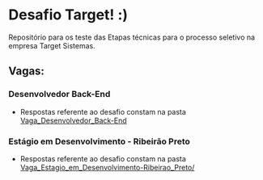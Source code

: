 # Desafio Target! :)

Repositório para os teste das Etapas técnicas para o processo seletivo na empresa Target Sistemas.

## Vagas:

### Desenvolvedor Back-End

- Respostas referente ao desafio constam na pasta <a href="Vaga_Desenvolvedor_Back-End">Vaga_Desenvolvedor_Back-End</a>

### Estágio em Desenvolvimento - Ribeirão Preto

- Respostas referente ao desafio constam na pasta <a href="Vaga_Estagio_em_Desenvolvimento-Ribeirao_Preto">Vaga_Estagio_em_Desenvolvimento-Ribeirao_Preto/</a>
